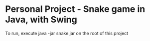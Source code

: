 # Personal Project - Snake game in Java, with Swing

To run, execute java -jar snake.jar on the root of this project